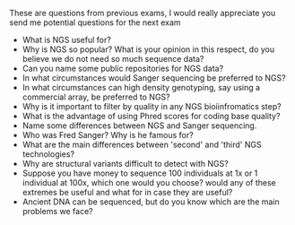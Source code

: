 
These are questions from previous exams, I would really appreciate you send me potential questions for the next exam

- What is NGS useful for?
- Why is NGS so popular? What is your opinion in this respect, do you believe we do not need so much sequence data?
- Can you name some public repositories for NGS data?
- In what circumstances would Sanger sequencing be preferred to NGS?
- In what circumstances can high density genotyping, say using a commercial array, be preferred to NGS? 
- Why is it important to filter by quality in any NGS bioiinfromatics step?
- What is the advantage of using Phred scores for coding base quality?
- Name some differences between NGS and Sanger sequencing.
- Who was Fred Sanger? Why is he famous for?
- What are the main differences between 'second' and 'third' NGS technologies?
- Why are structural variants difficult to detect with NGS?
- Suppose you have money to sequence 100 individuals at 1x or 1 individual at 100x, which one would you choose? would any of these extremes be useful and what for in case they are useful?
- Ancient DNA can be sequenced, but do you know which are the main problems we face?
